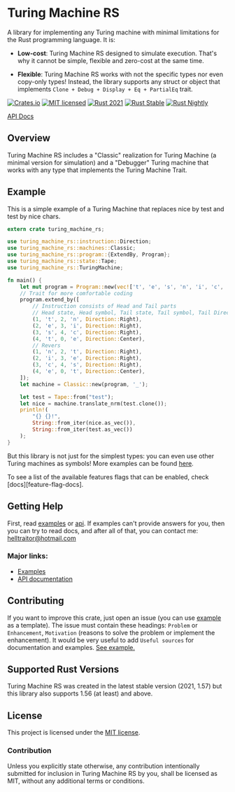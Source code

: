 # Turing Machine RS
A library for implementing any Turing machine with minimal limitations for the Rust programming language. It is:

* **Low-cost**: Turing Machine RS designed to simulate execution. That's why it cannot be simple, flexible and zero-cost at the same time.

* **Flexible**: Turing Machine RS works with not the specific types nor even copy-only types! Instead, the library supports any struct or object that implements `Clone + Debug + Display + Eq + PartialEq` trait.

[![Crates.io][crates-badge]][crates-url]
[![MIT licensed][mit-badge]][mit-url]
[![Rust 2021][actions-2021-badge]][actions-2021-url]
[![Rust Stable][actions-stable-badge]][actions-stable-url]
[![Rust Nightly][actions-nightly-badge]][actions-nightly-url]

[crates-badge]: https://img.shields.io/crates/v/turing-machine-rs
[crates-url]: https://crates.io/crates/turing-machine-rs
[mit-badge]: https://img.shields.io/badge/license-MIT-blue.svg
[mit-url]: https://github.com/Helltraitor/turing-machine-rs/blob/main/LICENSE
[actions-2021-badge]: https://github.com/Helltraitor/turing-machine-rs/actions/workflows/rust_2021.yml/badge.svg
[actions-2021-url]: https://github.com/Helltraitor/turing-machine-rs/actions/workflows/rust_2021.yml
[actions-stable-badge]: https://github.com/Helltraitor/turing-machine-rs/actions/workflows/rust_stable.yml/badge.svg
[actions-stable-url]: https://github.com/Helltraitor/turing-machine-rs/actions/workflows/rust_stable.yml
[actions-nightly-badge]: https://github.com/Helltraitor/turing-machine-rs/actions/workflows/rust_stable.yml/badge.svg
[actions-nightly-url]: https://github.com/Helltraitor/turing-machine-rs/actions/workflows/rust_stable.yml

[API Docs](https://docs.rs/turing-machine-rs)

## Overview
Turing Machine RS includes a "Classic" realization for Turing Machine (a minimal version for simulation) and a "Debugger" Turing machine that works with any type that implements the Turing Machine Trait.

## Example
This is a simple example of a Turing Machine that replaces nice by test and test by nice chars.

```rust
extern crate turing_machine_rs;

use turing_machine_rs::instruction::Direction;
use turing_machine_rs::machines::Classic;
use turing_machine_rs::program::{ExtendBy, Program};
use turing_machine_rs::state::Tape;
use turing_machine_rs::TuringMachine;

fn main() {
    let mut program = Program::new(vec!['t', 'e', 's', 'n', 'i', 'c', 'e', '_'], 4);
    // Trait for more comfortable coding
    program.extend_by([
        // Instruction consists of Head and Tail parts
        // Head state, Head symbol, Tail state, Tail symbol, Tail Direction
        (1, 't', 2, 'n', Direction::Right),
        (2, 'e', 3, 'i', Direction::Right),
        (3, 's', 4, 'c', Direction::Right),
        (4, 't', 0, 'e', Direction::Center),
        // Revers
        (1, 'n', 2, 't', Direction::Right),
        (2, 'i', 3, 'e', Direction::Right),
        (3, 'c', 4, 's', Direction::Right),
        (4, 'e', 0, 't', Direction::Center),
    ]);
    let machine = Classic::new(program, '_');

    let test = Tape::from("test");
    let nice = machine.translate_nrm(test.clone());
    println!(
        "{} {}!",
        String::from_iter(nice.as_vec()),
        String::from_iter(test.as_vec())
    );
}
```

But this library is not just for the simplest types: you can even use other Turing machines as symbols! More examples can be found [here][examples].

To see a list of the available features flags that can be enabled, check [docs][feature-flag-docs].

## Getting Help
First, read [examples][examples] or [api][api-documentation]. If examples can't provide answers for you, then you can try to read docs, and after all of that, you can contact me: <helltraitor@hotmail.com>

### Major links:
* [Examples][examples]
* [API documentation][api-documentation]

[examples]: https://github.com/Helltraitor/turing-machine-rs/tree/main/examples
[api-documentation]: https://docs.rs/turing-machine-rs

## Contributing
If you want to improve this crate, just open an issue (you can use [example][issue-example] as a template). The issue must contain these headings: `Problem` or `Enhancement`, `Motivation` (reasons to solve the problem or implement the enhancement). It would be very useful to add `Useful sources` for documentation and examples.
[See example.][issue-example]

[issue-example]: https://github.com/Helltraitor/turing-machine-rs/issues/2

## Supported Rust Versions
Turing Machine RS was created in the latest stable version (2021, 1.57) but this library also supports 1.56 (at least) and above.

## License
This project is licensed under the [MIT license].

[MIT license]: https://github.com/Helltraitor/turing-machine-rs/blob/main/LICENSE

### Contribution
Unless you explicitly state otherwise, any contribution intentionally submitted
for inclusion in Turing Machine RS by you, shall be licensed as MIT, without any additional
terms or conditions.